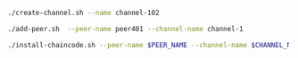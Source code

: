 ```bash
./create-channel.sh --name channel-102
```
```bash
./add-peer.sh  --peer-name peer401 --channel-name channel-1
```

```bash
./install-chaincode.sh --peer-name $PEER_NAME --channel-name $CHANNEL_NAME
```
